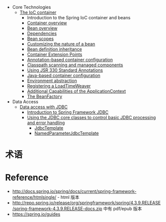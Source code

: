 - Core Technologies
  - [The IoC container](/framework/beans/README.md)
    - Introduction to the Spring IoC container and beans
    - [Container overview](/framework/beans/02.md)
    - [Bean overview](/framework/beans/03.md)
    - [Dependencies](/framework/beans/04.md)
    - [Bean scopes](/framework/beans/05.md)
    - [Customizing the nature of a bean](/framework/beans/06.md)
    - [Bean definition inheritance](/framework/beans/07.md)
    - [Container Extension Points](/framework/beans/08.md)
    - [Annotation-based container configuration](/framework/beans/09.md)
    - [Classpath scanning and managed components](/framework/beans/10.md)
    - [Using JSR 330 Standard Annotations](/framework/beans/11.md)
    - [Java-based container configuration](/framework/beans/12.md)
    - [Environment abstraction](/framework/beans/13.md)
    - [Registering a LoadTimeWeaver](/framework/beans/14.md)
    - [Additional Capabilities of the ApplicationContext](/framework/beans/15.md)
    - [The BeanFactory](/framework/beans/16.md)
- Data Access
  - [Data access with JDBC](/framework/jdbc/README.md)
    - [Introduction to Spring Framework JDBC](/framework/jdbc/01.md)
    - [Using the JDBC core classes to control basic JDBC processing and error handling](/framework/jdbc/02/README.md)
      - [JdbcTemplate](/framework/jdbc/02/01.md)
      - [NamedParameterJdbcTemplate](/framework/jdbc/02/02.md)


# 术语


# Reference
- http://docs.spring.io/spring/docs/current/spring-framework-reference/htmlsingle/ - html 版本
- http://repo.spring.io/release/org/springframework/spring/4.3.9.RELEASE/spring-framework-4.3.9.RELEASE-docs.zip 中有 pdf/epub 版本
- https://spring.io/guides
